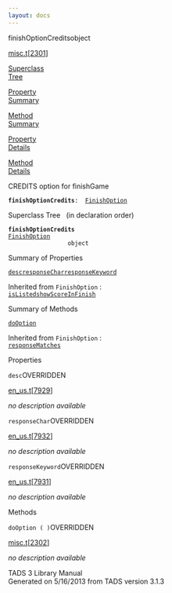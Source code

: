 ```yaml
---
layout: docs
---
```

<span class="title">finishOptionCredits</span><span class="type">object</span>

[misc.t](../file/misc.t.html)\[[2301](../source/misc.t.html#2301)\]

[Superclass  
Tree](#_SuperClassTree_)

[Property  
Summary](#_PropSummary_)

[Method  
Summary](#_MethodSummary_)

[Property  
Details](#_Properties_)

[Method  
Details](#_Methods_)

<div class="fdesc">

CREDITS option for finishGame

**`finishOptionCredits`**` :   `[`FinishOption`](../object/FinishOption.html)

</div>

<span id="_SuperClassTree_"></span>

<div class="mjhd">

<span class="hdln">Superclass Tree</span>   (in declaration order)

</div>

**`finishOptionCredits`**  
[`FinishOption`](../object/FinishOption.html)  
`                 object`  
<span id="_PropSummary_"></span>

<div class="mjhd">

<span class="hdln">Summary of Properties</span>  

</div>

[`desc`](#desc)[`responseChar`](#responseChar)[`responseKeyword`](#responseKeyword)

Inherited from `FinishOption` :  
[`isListed`](../object/FinishOption.html#isListed)[`showScoreInFinish`](../object/FinishOption.html#showScoreInFinish)

<span id="_MethodSummary_"></span>

<div class="mjhd">

<span class="hdln">Summary of Methods</span>  

</div>

[`doOption`](#doOption)

Inherited from `FinishOption` :  
[`responseMatches`](../object/FinishOption.html#responseMatches)

<span id="_Properties_"></span>

<div class="mjhd">

<span class="hdln">Properties</span>  

</div>

<span id="desc"></span>

`desc`<span class="rem">OVERRIDDEN</span>

[en_us.t](../file/en_us.t.html)\[[7929](../source/en_us.t.html#7929)\]

<div class="desc">

*no description available*

</div>

<span id="responseChar"></span>

`responseChar`<span class="rem">OVERRIDDEN</span>

[en_us.t](../file/en_us.t.html)\[[7932](../source/en_us.t.html#7932)\]

<div class="desc">

*no description available*

</div>

<span id="responseKeyword"></span>

`responseKeyword`<span class="rem">OVERRIDDEN</span>

[en_us.t](../file/en_us.t.html)\[[7931](../source/en_us.t.html#7931)\]

<div class="desc">

*no description available*

</div>

<span id="_Methods_"></span>

<div class="mjhd">

<span class="hdln">Methods</span>  

</div>

<span id="doOption"></span>

`doOption ( )`<span class="rem">OVERRIDDEN</span>

[misc.t](../file/misc.t.html)\[[2302](../source/misc.t.html#2302)\]

<div class="desc">

*no description available*

</div>

<div class="ftr">

TADS 3 Library Manual  
Generated on 5/16/2013 from TADS version 3.1.3

</div>
